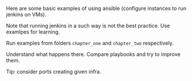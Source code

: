 Here are some basic examples of using ansible (configure instances to run jenkins on VMs).

Note that running jenkins in a such way is not the best practice. Use examlpes for learning.

Run examples from folders `chapter_one` and `chapter_two` respectively.

Understand what happens there. Compare playbooks and try to improve them.

Tip: consider ports creating given infra.
